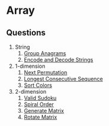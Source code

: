 # Array

## Questions

1. String
   1. [Group Anagrams](data_structures/hashtable/group_anagrams.py)
   2. [Encode and Decode Strings](data_structures/string/encode_and_decode_strings.py)
2. 1-dimension
   1. [Next Permutation](one_dimension/next_permutation.py)
   2. [Longest Consecutive Sequence](data_structures/hashtable/longest_consecutive_sequence.py)
   3. [Sort Colors](algorithms/search/two_pointers/sort_colors.py)
3. 2-dimension
   1. [Valid Sudoku](matrix/valid_sudoku.py)
   2. [Spiral Order](matrix/spiral_order.py)
   3. [Generate Matrix](matrix/generate_matrix.py)
   4. [Rotate Matrix](matrix/rotate_matrix.py)
